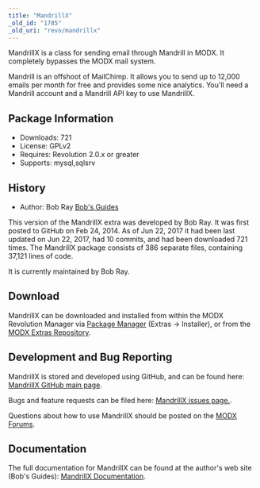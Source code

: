 ```yaml
---
title: "MandrillX"
_old_id: "1785"
_old_uri: "revo/mandrillx"
---
```


MandrillX is a class for sending email through Mandrill in MODX. It completely bypasses the MODX mail system.

Mandrill is an offshoot of MailChimp. It allows you to send up to 12,000 emails per month for free and provides some nice analytics. You'll need a Mandrill account and a Mandrill API key to use MandrillX.

## Package Information

- Downloads: 721
- License: GPLv2
- Requires: Revolution 2.0.x or greater
- Supports: mysql,sqlsrv

## History

- Author: Bob Ray [Bob's Guides](https://bobsguides.com)

 This version of the MandrillX extra was developed by Bob Ray. It was first posted to GitHub on Feb 24, 2014. As of Jun 22, 2017 it had been last updated on Jun 22, 2017, had 10 commits, and had been downloaded 721 times. The MandrillX package consists of 386 separate files, containing 37,121 lines of code.

It is currently maintained by Bob Ray.

## Download

 MandrillX can be downloaded and installed from within the MODX Revolution Manager via [Package Manager](developing-in-modx/advanced-development/package-management "Package Manager") (Extras -> Installer), or from the [MODX Extras Repository](https://modx.com/extras/package/mandrillx).

## Development and Bug Reporting

 MandrillX is stored and developed using GitHub, and can be found here: [MandrillX GitHub main page](https://github.com/BobRay/MandrillX).

 Bugs and feature requests can be filed here: [MandrillX issues page.](https://github.com/BobRay/MandrillX/issues).

Questions about how to use MandrillX should be posted on the [MODX Forums](https://forums.modx.com).

## Documentation

 The full documentation for MandrillX can be found at the author's web site (Bob's Guides): [MandrillX Documentation](https://bobsguides.com/mandrillx-class.html).

